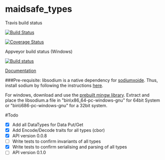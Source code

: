 # maidsafe_types

Travis build status

[![Build Status](https://travis-ci.org/dirvine/maidsafe_types.svg?branch=master)](https://travis-ci.org/dirvine/maidsafe_types)

[![Coverage Status](https://coveralls.io/repos/dirvine/maidsafe_types/badge.svg?branch=master)](https://coveralls.io/r/dirvine/maidsafe_types?branch=master)

Appveyor build status (Windows)

[![Build status](https://ci.appveyor.com/api/projects/status/jsuo65sa631h0kav?svg=true)](https://ci.appveyor.com/project/dirvine/maidsafe-types)


[Documentation](http://dirvine.github.io/maidsafe_types/)

###Pre-requisite:
libsodium is a native dependency for [sodiumxoide](https://github.com/dnaq/sodiumoxide). Thus, install sodium by following the instructions [here](http://doc.libsodium.org/installation/README.html).

For windows, download and use the [prebuilt mingw library](https://download.libsodium.org/libsodium/releases/libsodium-1.0.2-mingw.tar.gz).
Extract and place the libsodium.a file in "bin\x86_64-pc-windows-gnu" for 64bit System or "bin\i686-pc-windows-gnu" for a 32bit system.

#Todo
- [x] Add all DataTypes for Data Put/Get 
- [x] Add Encode/Decode traits for all types (cbor)
- [x] API version 0.0.8
- [ ] Write tests to confirm invariants of all types
- [x] Write tests to confirm serialising and parsing of all types
- [ ] API version 0.1.0
